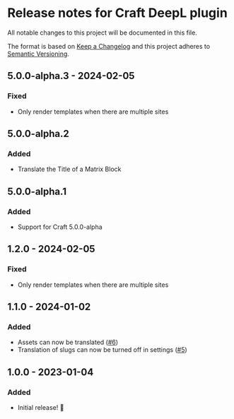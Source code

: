 # Release notes for Craft DeepL plugin

All notable changes to this project will be documented in this file.

The format is based on [Keep a Changelog](http://keepachangelog.com/) and this project adheres to [Semantic Versioning](http://semver.org/).

## 5.0.0-alpha.3 - 2024-02-05
### Fixed
- Only render templates when there are multiple sites

## 5.0.0-alpha.2
### Added
- Translate the Title of a Matrix Block

## 5.0.0-alpha.1
### Added
- Support for Craft 5.0.0-alpha

## 1.2.0 - 2024-02-05
### Fixed
- Only render templates when there are multiple sites

## 1.1.0 - 2024-01-02
### Added
- Assets can now be translated ([#6](https://github.com/statikbe/craft-deepl/issues/6))
- Translation of slugs can now be turned off in settings ([#5](https://github.com/statikbe/craft-deepl/issues/5))

## 1.0.0 - 2023-01-04
### Added
- Initial release! 🎉 
